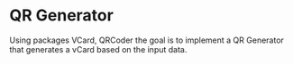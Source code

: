 # QR Generator
Using packages VCard, QRCoder the goal is to implement a QR Generator that generates a vCard based on the input data.
